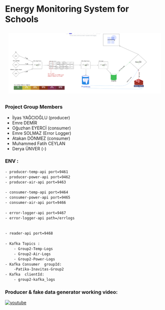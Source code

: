 
# Energy Monitoring System for Schools

<p  align="center">
<img src="img/proje_2022-01-05_14-40-33.png" alt="pelus" width="100%" height="50%" align="center" style="margin:10px">
</p>

### Project Group Members
- İlyas YAĞCIOĞLU   (producer)
- Emre DEMİR 
- Oğuzhan EYERCİ (consumer)
- Emre SOLMAZ   (Error Logger)
- Atakan DÖNMEZ (consumer)
- Muhammed Fatih CEYLAN 
- Derya ÜNVER (-)

### ENV :
```bash
- producer-temp-api port=9461
- producer-power-api port=9462
- producer-air-api port=9463

- consumer-temp-api port=9464
- consumer-power-api port=9465
- consumer-air-api port=9466

- error-logger-api port=9467
- error-logger-api path=/errlogs


- reader-api port=9468

- Kafka Topics :
    - Group2-Temp-Logs
    - Group2-Air-Logs
    - Group2-Power-Logs
- Kafka Consumer  groupId:
    -Patika-Inavitas-Group2
- Kafka  clientId: 
    - group2-kafka_logs


```
###  Producer & fake data generator working video:

<a href="https://youtu.be/lW16hMUe1_I" target="_blank">
     <img src="https://camo.githubusercontent.com/241d4106ff5edca2ee25e04dcf4546fad9d20b626f7a10990307e8f83e95459f/68747470733a2f2f696d672e736869656c64732e696f2f62616467652f796f75747562652d2532334646303030302e7376673f267374796c653d666f722d7468652d6261646765266c6f676f3d796f7574756265266c6f676f436f6c6f723d7768697465253232" alt="youtube">
</a>



